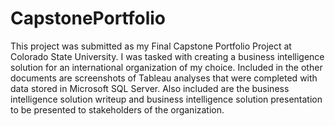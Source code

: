 # CapstonePortfolio

This project was submitted as my Final Capstone Portfolio Project at Colorado State University. 
I was tasked with creating a business intelligence solution for an international organization of my choice.
Included in the other documents are screenshots of Tableau analyses that were completed with data stored in Microsoft SQL Server.
Also included are the business intelligence solution writeup and business intelligence solution presentation to be presented to stakeholders of the organization.
